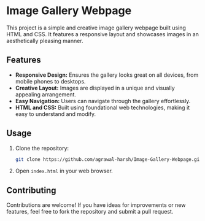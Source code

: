 # Image Gallery Webpage

This project is a simple and creative image gallery webpage built using HTML and CSS. It features a responsive layout and showcases images in an aesthetically pleasing manner.

## Features

- **Responsive Design:** Ensures the gallery looks great on all devices, from mobile phones to desktops.
- **Creative Layout:** Images are displayed in a unique and visually appealing arrangement.
- **Easy Navigation:** Users can navigate through the gallery effortlessly.
- **HTML and CSS:** Built using foundational web technologies, making it easy to understand and modify.

## Usage

1. Clone the repository:
   ```bash
   git clone https://github.com/agrawal-harsh/Image-Gallery-Webpage.git
   ```
2. Open `index.html` in your web browser.

## Contributing

Contributions are welcome! If you have ideas for improvements or new features, feel free to fork the repository and submit a pull request.


